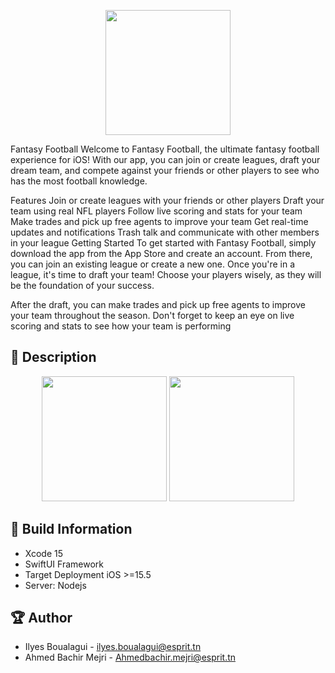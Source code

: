 
<p align="center">
  <img width="200" src="https://i.imgur.com/GPbpaki.png">
</p>


Fantasy Football
Welcome to Fantasy Football, the ultimate fantasy football experience for iOS! With our app, you can join or create leagues, draft your dream team, and compete against your friends or other players to see who has the most football knowledge.

Features
Join or create leagues with your friends or other players
Draft your team using real NFL players
Follow live scoring and stats for your team
Make trades and pick up free agents to improve your team
Get real-time updates and notifications
Trash talk and communicate with other members in your league
Getting Started
To get started with Fantasy Football, simply download the app from the App Store and create an account. From there, you can join an existing league or create a new one. Once you're in a league, it's time to draft your team! Choose your players wisely, as they will be the foundation of your success.

After the draft, you can make trades and pick up free agents to improve your team throughout the season. Don't forget to keep an eye on live scoring and stats to see how your team is performing


## 📖 Description

<p align="center">
  <img src="https://i.imgur.com/IzKWHrn.png" width="200" > 
  <img src="https://i.imgur.com/dylHoOz.png" width="200" > 
</p>

## 🔧 Build Information
- Xcode 15
- SwiftUI Framework
- Target Deployment iOS >=15.5
- Server: Nodejs
    
## 🏆 Author
- Ilyes Boualagui - ilyes.boualagui@esprit.tn
- Ahmed Bachir Mejri - Ahmedbachir.mejri@esprit.tn